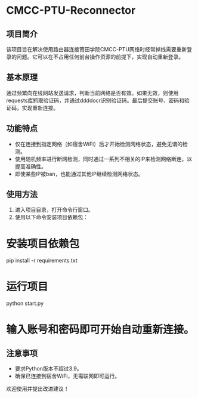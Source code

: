 # CMCC-PTU-Reconnector

## 项目简介

该项目旨在解决使用路由器连接莆田学院CMCC-PTU网络时经常掉线需要重新登录的问题。它可以在不占用任何前台操作资源的前提下，实现自动重新登录。

## 基本原理

通过频繁向在线网站发送请求，判断当前网络是否有效。如果无效，则使用requests库抓取验证码，并通过ddddocr识别验证码。最后提交账号、密码和验证码，实现重新连接。

## 功能特点

- 仅在连接到指定网络（如宿舍WiFi）后才开始检测网络状态，避免无谓的检测。
- 使用随机频率进行断网检测，同时通过一系列不相关的IP来检测网络断连，以提高准确性。
- 即使某些IP被ban，也能通过其他IP继续检测网络状态。

## 使用方法

1. 进入项目目录，打开命令行窗口。
2. 使用以下命令安装项目依赖包：

# 安装项目依赖包
pip install -r requirements.txt

# 运行项目
python start.py

# 输入账号和密码即可开始自动重新连接。

## 注意事项

- 要求Python版本不超过3.9。
- 确保已连接到宿舍WiFi，无需联网即可运行。

欢迎使用并提出改进建议！
